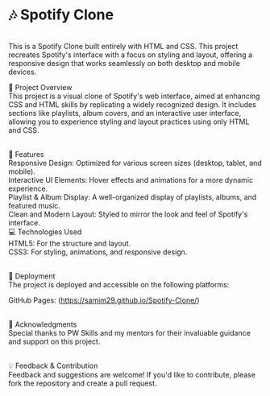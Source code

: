 <h1>🎶 Spotify Clone</h1>
<br>
This is a Spotify Clone built entirely with HTML and CSS. This project recreates Spotify's interface with a focus on styling and layout, offering a responsive design that works seamlessly on both desktop and mobile devices.

🌟 Project Overview<br>
This project is a visual clone of Spotify's web interface, aimed at enhancing CSS and HTML skills by replicating a widely recognized design. It includes sections like playlists, album covers, and an interactive user interface, allowing you to experience styling and layout practices using only HTML and CSS.<br><br>

🎨 Features<br>
Responsive Design: Optimized for various screen sizes (desktop, tablet, and mobile).<br>
Interactive UI Elements: Hover effects and animations for a more dynamic experience.<br>
Playlist & Album Display: A well-organized display of playlists, albums, and featured music.<br>
Clean and Modern Layout: Styled to mirror the look and feel of Spotify's interface.<br>
💻 Technologies Used<br>
HTML5: For the structure and layout.<br>
CSS3: For styling, animations, and responsive design.<br><br>


🚀 Deployment<br>
The project is deployed and accessible on the following platforms:<br>

GitHub Pages: (https://samim29.github.io/Spotify-Clone/)<br><br>

🙏 Acknowledgments<br>
Special thanks to PW Skills and my mentors for their invaluable guidance and support on this project.<br><br>

💡 Feedback & Contribution<br>
Feedback and suggestions are welcome! If you'd like to contribute, please fork the repository and create a pull request.

